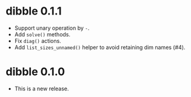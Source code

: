 # dibble 0.1.1

* Support unary operation by `-`.
* Add `solve()` methods.
* Fix `diag()` actions.
* Add `list_sizes_unnamed()` helper to avoid retaining dim names (#4).

# dibble 0.1.0

* This is a new release.
